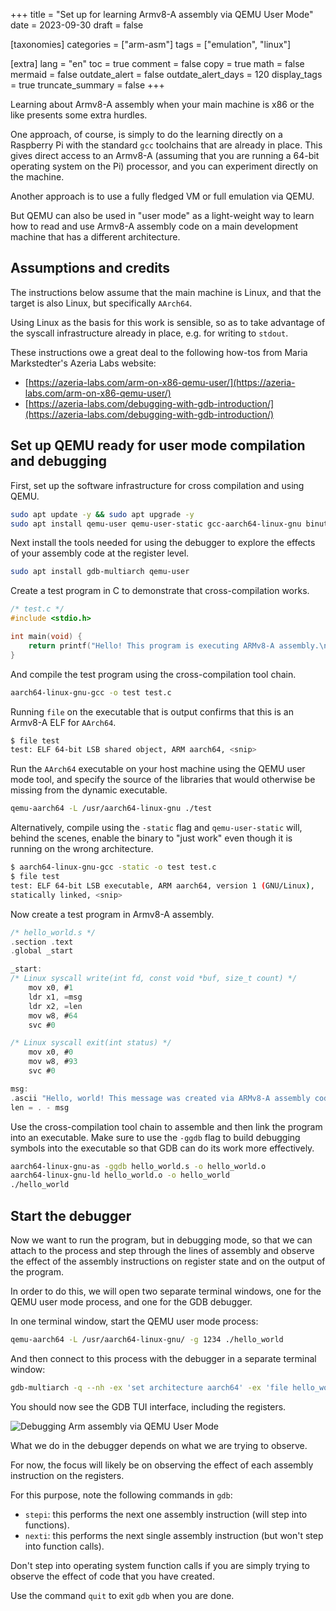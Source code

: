+++
title = "Set up for learning Armv8-A assembly via QEMU User Mode"
date = 2023-09-30
draft = false

[taxonomies]
categories = ["arm-asm"]
tags = ["emulation", "linux"]

[extra]
lang = "en"
toc = true
comment = false
copy = true
math = false
mermaid = false
outdate_alert = false
outdate_alert_days = 120
display_tags = true
truncate_summary = false
+++

Learning about Armv8-A assembly when your main machine is x86 or the like
presents some extra hurdles.

One approach, of course, is simply to do the learning directly on a Raspberry Pi
with the standard `gcc` toolchains that are already in place. This gives direct
access to an Armv8-A (assuming that you are running a 64-bit operating system
on the Pi) processor, and you can experiment directly on the machine.

Another approach is to use a fully fledged VM or full emulation via QEMU.

But QEMU can also be used in "user mode" as a light-weight way to learn how to
read and use Armv8-A assembly code on a main development machine that has a
different architecture.

## Assumptions and credits

The instructions below assume that the main machine is Linux, and that the
target is also Linux, but specifically `AArch64`.

Using Linux as the basis for this work is sensible, so as to take advantage of
the syscall infrastructure already in place, e.g. for writing to `stdout`.

These instructions owe a great deal to the following how-tos from Maria
Markstedter's Azeria Labs website:

- [https://azeria-labs.com/arm-on-x86-qemu-user/](https://azeria-labs.com/arm-on-x86-qemu-user/)
- [https://azeria-labs.com/debugging-with-gdb-introduction/](https://azeria-labs.com/debugging-with-gdb-introduction/)

## Set up QEMU ready for user mode compilation and debugging

First, set up the software infrastructure for cross compilation and using QEMU. 

```sh
sudo apt update -y && sudo apt upgrade -y
sudo apt install qemu-user qemu-user-static gcc-aarch64-linux-gnu binutils-aarch64-linux-gnu binutils-aarch64-linux-gnu-dbg build-essential
```
Next install the tools needed for using the debugger to explore the effects of
your assembly code at the register level.

```sh
sudo apt install gdb-multiarch qemu-user
```
Create a test program in C to demonstrate that cross-compilation works.

```c
/* test.c */
#include <stdio.h>

int main(void) { 
    return printf("Hello! This program is executing ARMv8-A assembly.\n"); 
}
```
And compile the test program using the cross-compilation tool chain.

```sh
aarch64-linux-gnu-gcc -o test test.c
```
Running `file` on the executable that is output confirms that this is an Armv8-A
ELF for `AArch64`.

```sh
$ file test
test: ELF 64-bit LSB shared object, ARM aarch64, <snip>
```
Run the `AArch64` executable on your host machine using the QEMU user mode tool,
and specify the source of the libraries that would otherwise be missing from
the dynamic executable.

```sh
qemu-aarch64 -L /usr/aarch64-linux-gnu ./test
```

Alternatively, compile using the `-static` flag and `qemu-user-static` will,
behind the scenes, enable the binary to "just work" even though it is running on
the wrong architecture.

```sh
$ aarch64-linux-gnu-gcc -static -o test test.c
$ file test
test: ELF 64-bit LSB executable, ARM aarch64, version 1 (GNU/Linux), 
statically linked, <snip>
```

Now create a test program in Armv8-A assembly.

```c
/* hello_world.s */
.section .text
.global _start

_start:
/* Linux syscall write(int fd, const void *buf, size_t count) */
    mov x0, #1     
    ldr x1, =msg 
    ldr x2, =len 
    mov w8, #64 
    svc #0

/* Linux syscall exit(int status) */
    mov x0, #0 
    mov w8, #93 
    svc #0

msg:
.ascii "Hello, world! This message was created via ARMv8-A assembly code.\n"
len = . - msg
```
Use the cross-compilation tool chain to assemble and then link the program into
an executable. Make sure to use the `-ggdb` flag to build debugging symbols into
the executable so that GDB can do its work more effectively.

```sh
aarch64-linux-gnu-as -ggdb hello_world.s -o hello_world.o
aarch64-linux-gnu-ld hello_world.o -o hello_world
./hello_world
```

## Start the debugger

Now we want to run the program, but in debugging mode, so that we can attach to
the process and step through the lines of assembly and observe the effect of the
assembly instructions on register state and on the output of the program.

In order to do this, we will open two separate terminal windows, one for the 
QEMU user mode process, and one for the GDB debugger.

In one terminal window, start the QEMU user mode process:

```sh
qemu-aarch64 -L /usr/aarch64-linux-gnu/ -g 1234 ./hello_world
```

And then connect to this process with the debugger in a separate terminal
window:

```sh
gdb-multiarch -q --nh -ex 'set architecture aarch64' -ex 'file hello_world' -ex 'target remote localhost:1234' -ex 'layout split' -ex 'layout regs'
```

You should now see the GDB TUI interface, including the registers.

![Debugging Arm assembly via QEMU User Mode](/img/debug-arm-via-qemu-user.png)

What we do in the debugger depends on what we are trying to observe.

For now, the focus will likely be on observing the effect of each assembly
instruction on the registers.

For this purpose, note the following commands in `gdb`:

- `stepi`: this performs the next one assembly instruction (will step into
  functions).
- `nexti`: this performs the next single assembly instruction (but won't step
  into function calls).

Don't step into operating system function calls if you are simply trying to
observe the effect of code that you have created.

Use the command `quit` to exit `gdb` when you are done.
